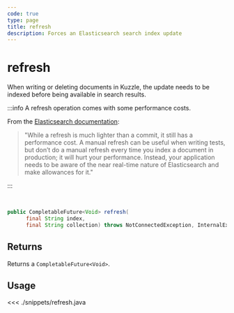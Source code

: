 ```yaml
---
code: true
type: page
title: refresh
description: Forces an Elasticsearch search index update
---
```


# refresh

When writing or deleting documents in Kuzzle, the update needs to be indexed before being available in search results.

:::info
A refresh operation comes with some performance costs.

From the [Elasticsearch documentation](https://www.elastic.co/guide/en/elasticsearch/reference/7.4/docs-refresh.html):
> "While a refresh is much lighter than a commit, it still has a performance cost. A manual refresh can be useful when writing tests, but don’t do a manual refresh every time you index a document in production; it will hurt your performance. Instead, your application needs to be aware of the near real-time nature of Elasticsearch and make allowances for it."

:::

<br/>

```java
public CompletableFuture<Void> refresh(
      final String index,
      final String collection) throws NotConnectedException, InternalException
```

## Returns

Returns a `CompletableFuture<Void>`.

## Usage

<<< ./snippets/refresh.java